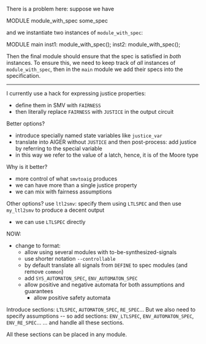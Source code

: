 There is a problem here:
suppose we have

MODULE module_with_spec
  some_spec

and we instantiate two instances of `module_with_spec`:

MODULE main
  inst1: module_with_spec();
  inst2: module_with_spec();

Then the final module should ensure that the spec is satisfied in _both_ instances.
To ensure this, we need to keep track of _all_ instances of `module_with_spec`, 
then in the `main` module we add their specs into the specification.

------------------------------

I currently use a hack for expressing justice properties:
- define them in SMV with `FAIRNESS`
- then literally replace `FAIRNESS` with `JUSTICE` in the output circuit

Better options?
- introduce specially named state variables like `justice_var`
- translate into AIGER without `JUSTICE` and then post-process: 
  add justice by referring to the special variable
- in this way we refer to the value of a latch, 
  hence, it is of the Moore type

Why is it better? 
- more control of what `smvtoaig` produces
- we can have more than a single justice property
- we can mix with fairness assumptions

Other options?
use `ltl2smv`: 
specify them using `LTLSPEC` and then use `my_ltl2smv` to produce a decent output
- we can use `LTLSPEC` directly




NOW:
- change to format: 
  - allow using several modules with to-be-synthesized-signals
  - use shorter notation `--controllable`
  - by default translate all signals from `DEFINE` to spec modules (and remove `common`)
  - add `SYS_AUTOMATON_SPEC`, `ENV_AUTOMATON_SPEC`
  - allow positive and negative automata for both assumptions and guarantees
    - allow positive safety automata


Introduce sections:
`LTLSPEC`, `AUTOMATON_SPEC`, `RE_SPEC`...
But we also need to specify assumptions -- so add sections:
`ENV_LTLSPEC`, `ENV_AUTOMATON_SPEC`, `ENV_RE_SPEC`...
... and handle all these sections.

All these sections can be placed in any module.
